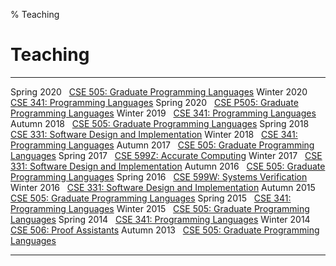 % Teaching

# Teaching

------------ -----------------------------------------------------------------
 Spring 2020 &nbsp; [CSE 505:  Graduate Programming Languages](https://courses.cs.washington.edu/courses/cse505/20sp/)
 Winter 2020 &nbsp; [CSE 341:  Programming Languages](https://sites.google.com/cs.washington.edu/cse-341-winter-2020)
 Spring 2020 &nbsp; [CSE P505: Graduate Programming Languages](https://sites.google.com/cs.washington.edu/cse-p505-19sp)
 Winter 2019 &nbsp; [CSE 341:  Programming Languages](https://sites.google.com/cs.washington.edu/cse341-19wi)
 Autumn 2018 &nbsp; [CSE 505:  Graduate Programming Languages](https://sites.google.com/cs.washington.edu/cse-505-18au)
 Spring 2018 &nbsp; [CSE 331:  Software Design and Implementation](https://courses.cs.washington.edu/courses/cse331/18sp/)
 Winter 2018 &nbsp; [CSE 341:  Programming Languages](https://courses.cs.washington.edu/courses/cse341/18wi/)
 Autumn 2017 &nbsp; [CSE 505:  Graduate Programming Languages](http://courses.cs.washington.edu/courses/cse505/17au/)
 Spring 2017 &nbsp; [CSE 599Z: Accurate Computing](https://homes.cs.washington.edu/~ztatlock/599z-17sp/)
 Winter 2017 &nbsp; [CSE 331:  Software Design and Implementation](http://courses.cs.washington.edu/courses/cse331/17wi/)
 Autumn 2016 &nbsp; [CSE 505:  Graduate Programming Languages](http://courses.cs.washington.edu/courses/cse505/16au/)
 Spring 2016 &nbsp; [CSE 599W: Systems Verification](http://courses.cs.washington.edu/courses/cse599w/16sp/)
 Winter 2016 &nbsp; [CSE 331:  Software Design and Implementation](http://courses.cs.washington.edu/courses/cse331/16wi/)
 Autumn 2015 &nbsp; [CSE 505:  Graduate Programming Languages](http://courses.cs.washington.edu/courses/cse505/15au/)
 Spring 2015 &nbsp; [CSE 341:  Programming Languages](http://courses.cs.washington.edu/courses/cse341/15sp/)
 Winter 2015 &nbsp; [CSE 505:  Graduate Programming Languages](http://courses.cs.washington.edu/courses/cse505/15wi/)
 Spring 2014 &nbsp; [CSE 341:  Programming Languages](https://courses.cs.washington.edu/courses/cse341/14sp/)
 Winter 2014 &nbsp; [CSE 506:  Proof Assistants](http://courses.cs.washington.edu/courses/cse506/14wi/)
 Autumn 2013 &nbsp; [CSE 505:  Graduate Programming Languages](http://courses.cs.washington.edu/courses/cse505/13au/)
------------ -----------------------------------------------------------------
